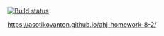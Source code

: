 [![Build status](https://ci.appveyor.com/api/projects/status/i8qyc5rp9ymwsd5u?svg=true)](https://ci.appveyor.com/project/AsotikovAnton/ahj-homework-8-2)

https://asotikovanton.github.io/ahj-homework-8-2/
